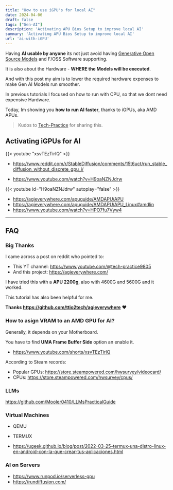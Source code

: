 ```yaml
---
title: "How to use iGPU's for local AI" 
date: 2024-04-06
draft: false
tags: ["Gen-AI"]
description: 'Activating APU Bios Setup to improve local AI'
summary: 'Activating APU Bios Setup to improve local AI'
url: 'ai-with-iGPU'
---
```


<!-- Doesn't ROCm support AMD's integrated GPU (APU)? #2216
https://github.com/ROCm/ROCm/issues/2216 -->

Having **AI usable by anyone** its not just avoid having [Generative Open Source Models](https://fossengineer.com/tags/gen-ai/) and F/OSS Software supporting.

It is also about the Hardware - **WHERE the Models will be executed**.

And with this post my aim is to lower the required hardware expenses to make Gen AI Models run smoother.

In previous tutorials I focused on how to run with CPU, so that we dont need expensive Hardware.

Today, Im showing you **how to run AI faster**, thanks to iGPUs, aka AMD APUs.

> Kudos to [Tech-Practice](#big-thanks) for sharing this.

## Activating iGPUs for AI

<!-- https://youtube.com/shorts/xsvTEzTirlQ -->

{{< youtube "xsvTEzTirlQ" >}}


* <https://www.reddit.com/r/StableDiffusion/comments/15t6uct/run_stable_diffusion_without_discrete_gpu_i/>

* https://www.youtube.com/watch?v=H9oaNZNJdrw

{{< youtube id="H9oaNZNJdrw" autoplay="false" >}}

* <https://agieverywhere.com/apuguide/AMDAPU/APU>
* <https://agieverywhere.com/apuguide/AMDAPU/APU_Linux#amdlin>
* <https://www.youtube.com/watch?v=HPO7fu7Vyw4>

---

## FAQ

### Big Thanks

I came across a post on reddit who pointed to:

* This YT channel: <https://www.youtube.com/@tech-practice9805>
* And this project: <https://agieverywhere.com/>

I have tried this with a **APU 2200g**, also with 4600G and 5600G and it worked.

This tutorial has also been helpful for me.

**Thanks https://github.com/ttio2tech/agieverywhere** ❤️

### How to asign VRAM to an AMD GPU for AI?

Generally, it depends on your Motherboard.

You have to find **UMA Frame Buffer Side** option an enable it.

* https://www.youtube.com/shorts/xsvTEzTirlQ


According to Steam records:
* Popular GPUs: <https://store.steampowered.com/hwsurvey/videocard/>
* CPUs: <https://store.steampowered.com/hwsurvey/cpus/>

### LLMs

<https://github.com/Mooler0410/LLMsPracticalGuide>


<!-- ### What can I use to run BIG AI Models?

* RunPOD
* MassedCompute -->

### Virtual Machines

* QEMU

* TERMUX

* https://ugeek.github.io/blog/post/2022-03-25-termux-una-distro-linux-en-android-con-la-que-crear-tus-aplicaciones.html


### AI on Servers

* https://www.runpod.io/serverless-gpu
* https://rundiffusion.com/
